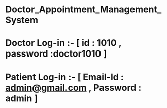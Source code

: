 # Doctor_Appointment_Management_System
 
# Doctor Log-in :- [ id : 1010 , password :doctor1010 ]

# Patient Log-in :- [ Email-Id : admin@gmail.com , Password : admin ]
